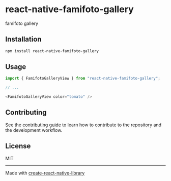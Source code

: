 # react-native-famifoto-gallery

famifoto gallery

## Installation

```sh
npm install react-native-famifoto-gallery
```

## Usage

```js
import { FamifotoGalleryView } from "react-native-famifoto-gallery";

// ...

<FamifotoGalleryView color="tomato" />
```

## Contributing

See the [contributing guide](CONTRIBUTING.md) to learn how to contribute to the repository and the development workflow.

## License

MIT

---

Made with [create-react-native-library](https://github.com/callstack/react-native-builder-bob)
